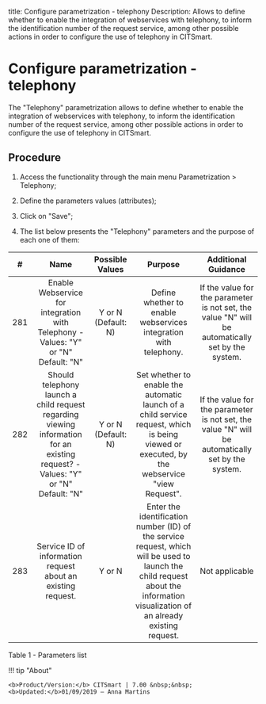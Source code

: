 title: Configure parametrization - telephony
Description: Allows to define whether to enable the integration of webservices with telephony, to inform the identification number of the request service, among other possible actions in order to configure the use of telephony in CITSmart.
# Configure parametrization - telephony

The "Telephony" parametrization allows to define whether to enable the
integration of webservices with telephony, to inform the identification number
of the request service, among other possible actions in order to configure the
use of telephony in CITSmart.

Procedure
-------------

1.  Access the functionality through the main menu Parametrization \> Telephony;

2.  Define the parameters values (attributes);

3.  Click on "Save";

4.  The list below presents the "Telephony" parameters and the purpose of each
    one of them:

|  #  |                                                               Name                                                               |   Possible Values   |                                                                                     Purpose                                                                                     |                                        Additional Guidance                                        |
|:---:|:--------------------------------------------------------------------------------------------------------------------------------:|:-------------------:|:-------------------------------------------------------------------------------------------------------------------------------------------------------------------------------:|:-------------------------------------------------------------------------------------------------:|
| 281 |                        Enable Webservice for integration with Telephony - Values: "Y" or "N" Default: "N"                        | Y or N (Default: N) |                                                         Define whether to enable webservices integration with telephony.                                                        | If the value for the parameter is not set, the value "N" will be automatically set by the system. |
| 282 | Should telephony launch a child request regarding viewing information for an existing request? - Values: "Y" or "N" Default: "N" | Y or N (Default: N) |                   Set whether to enable the automatic launch of a child service request, which is being viewed or executed, by the webservice "view Request".                   | If the value for the parameter is not set, the value "N" will be automatically set by the system. |
| 283 |                                   Service ID of information request about an existing request.                                   |        Y or N       | Enter the identification number (ID) of the service request, which will be used to launch the child request about the information visualization of an already existing request. |                                           Not applicable                                          |

Table 1 - Parameters list

!!! tip "About"

    <b>Product/Version:</b> CITSmart | 7.00 &nbsp;&nbsp;
    <b>Updated:</b>01/09/2019 – Anna Martins
